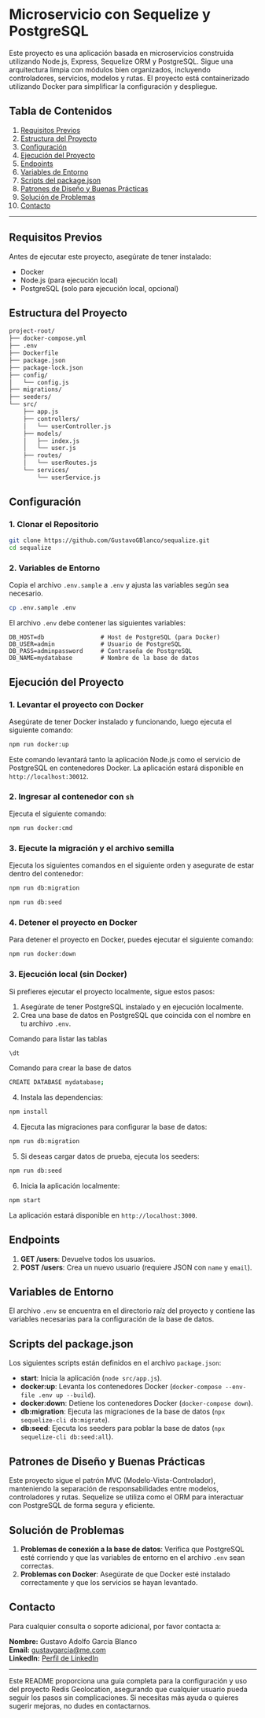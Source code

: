 
# Microservicio con Sequelize y PostgreSQL

Este proyecto es una aplicación basada en microservicios construida utilizando Node.js, Express, Sequelize ORM y PostgreSQL. Sigue una arquitectura limpia con módulos bien organizados, incluyendo controladores, servicios, modelos y rutas. El proyecto está containerizado utilizando Docker para simplificar la configuración y despliegue.

## Tabla de Contenidos

1. [Requisitos Previos](#requisitos-previos)
2. [Estructura del Proyecto](#estructura-del-proyecto)
3. [Configuración](#configuración)
4. [Ejecución del Proyecto](#ejecución-del-proyecto)
5. [Endpoints](#endpoints)
6. [Variables de Entorno](#variables-de-entorno)
7. [Scripts del package.json](#scripts-del-package-json)
8. [Patrones de Diseño y Buenas Prácticas](#patrones-de-diseño-y-buenas-prácticas)
9. [Solución de Problemas](#solución-de-problemas)
10. [Contacto](#contacto)

---

## Requisitos Previos

Antes de ejecutar este proyecto, asegúrate de tener instalado:

- Docker
- Node.js (para ejecución local)
- PostgreSQL (solo para ejecución local, opcional)

## Estructura del Proyecto

```bash
project-root/
├── docker-compose.yml
├── .env
├── Dockerfile
├── package.json
├── package-lock.json
├── config/
│   └── config.js
├── migrations/
├── seeders/
└── src/
    ├── app.js
    ├── controllers/
    │   └── userController.js
    ├── models/
    │   ├── index.js
    │   └── user.js
    ├── routes/
    │   └── userRoutes.js
    └── services/
        └── userService.js
```

## Configuración

### 1. Clonar el Repositorio

```bash
git clone https://github.com/GustavoGBlanco/sequalize.git
cd sequalize
```

### 2. Variables de Entorno

Copia el archivo `.env.sample` a `.env` y ajusta las variables según sea necesario.

```bash
cp .env.sample .env
```

El archivo `.env` debe contener las siguientes variables:

```env
DB_HOST=db                # Host de PostgreSQL (para Docker)
DB_USER=admin             # Usuario de PostgreSQL
DB_PASS=adminpassword     # Contraseña de PostgreSQL
DB_NAME=mydatabase        # Nombre de la base de datos
```

## Ejecución del Proyecto

### 1. Levantar el proyecto con Docker

Asegúrate de tener Docker instalado y funcionando, luego ejecuta el siguiente comando:

```bash
npm run docker:up
```

Este comando levantará tanto la aplicación Node.js como el servicio de PostgreSQL en contenedores Docker. La aplicación estará disponible en `http://localhost:30012`.

### 2. Ingresar al contenedor con `sh`

Ejecuta el siguiente comando:

```bash
npm run docker:cmd
```
### 3. Ejecute la migración y el archivo semilla

Ejecuta los siguientes comandos en el siguiente orden y asegurate de estar dentro del contenedor:

```bash
npm run db:migration
```
```bash
npm run db:seed
```

### 4. Detener el proyecto en Docker

Para detener el proyecto en Docker, puedes ejecutar el siguiente comando:

```bash
npm run docker:down
```

### 3. Ejecución local (sin Docker)

Si prefieres ejecutar el proyecto localmente, sigue estos pasos:

1. Asegúrate de tener PostgreSQL instalado y en ejecución localmente.
2. Crea una base de datos en PostgreSQL que coincida con el nombre en tu archivo `.env`.

Comando para listar las tablas

```bash
\dt
```

Comando para crear la base de datos
```bash
CREATE DATABASE mydatabase;
```
   
4. Instala las dependencias:

```bash
npm install
```

4. Ejecuta las migraciones para configurar la base de datos:

```bash
npm run db:migration
```

5. Si deseas cargar datos de prueba, ejecuta los seeders:

```bash
npm run db:seed
```

6. Inicia la aplicación localmente:

```bash
npm start
```

La aplicación estará disponible en `http://localhost:3000`.

## Endpoints

1. **GET /users**: Devuelve todos los usuarios.
2. **POST /users**: Crea un nuevo usuario (requiere JSON con `name` y `email`).

## Variables de Entorno

El archivo `.env` se encuentra en el directorio raíz del proyecto y contiene las variables necesarias para la configuración de la base de datos.

## Scripts del package.json

Los siguientes scripts están definidos en el archivo `package.json`:

- **start**: Inicia la aplicación (`node src/app.js`).
- **docker:up**: Levanta los contenedores Docker (`docker-compose --env-file .env up --build`).
- **docker:down**: Detiene los contenedores Docker (`docker-compose down`).
- **db:migration**: Ejecuta las migraciones de la base de datos (`npx sequelize-cli db:migrate`).
- **db:seed**: Ejecuta los seeders para poblar la base de datos (`npx sequelize-cli db:seed:all`).

## Patrones de Diseño y Buenas Prácticas

Este proyecto sigue el patrón MVC (Modelo-Vista-Controlador), manteniendo la separación de responsabilidades entre modelos, controladores y rutas. Sequelize se utiliza como el ORM para interactuar con PostgreSQL de forma segura y eficiente.

## Solución de Problemas

1. **Problemas de conexión a la base de datos**: Verifica que PostgreSQL esté corriendo y que las variables de entorno en el archivo `.env` sean correctas.
2. **Problemas con Docker**: Asegúrate de que Docker esté instalado correctamente y que los servicios se hayan levantado.

## Contacto

Para cualquier consulta o soporte adicional, por favor contacta a:

**Nombre:** Gustavo Adolfo García Blanco  
**Email:** [gustavgarcia@me.com](mailto:gustavgarcia@me.com)  
**LinkedIn:** [Perfil de LinkedIn](https://www.linkedin.com/in/gustavogblanco)

---

Este README proporciona una guía completa para la configuración y uso del proyecto Redis Geolocation, asegurando que cualquier usuario pueda seguir los pasos sin complicaciones. Si necesitas más ayuda o quieres sugerir mejoras, no dudes en contactarnos.
